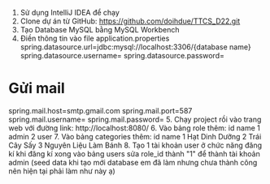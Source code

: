 1. Sử dụng IntelliJ IDEA để chạy
2. Clone dự án từ GitHub: https://github.com/doihdue/TTCS_D22.git
3. Tạo Database MySQL bằng MySQL Workbench
4. Điền thông tin vào file application.properties
spring.datasource.url=jdbc:mysql://localhost:3306/{database name}
spring.datasource.username=
spring.datasource.password=
# Gửi mail
spring.mail.host=smtp.gmail.com
spring.mail.port=587
spring.mail.username=
spring.mail.password=
5. Chạy project rồi vào trang web với đường link: http://localhost:8080/
6. Vào bảng role thêm:
id     name
1      admin
2      user
7. Vào bảng categories thêm:
id     name
1      Hạt Dinh Dưỡng
2      Trái Cây Sấy
3      Nguyên Liệu Làm Bánh
8. Tạo 1 tài khoản user ở chức năng đăng kí khi đăng kí xong vào bảng users sửa role_id thành "1" để thành tài khoản admin
(seed data khi tạo mới database em đã làm nhưng chưa thành công nên hiện tại phải làm như này ạ)
